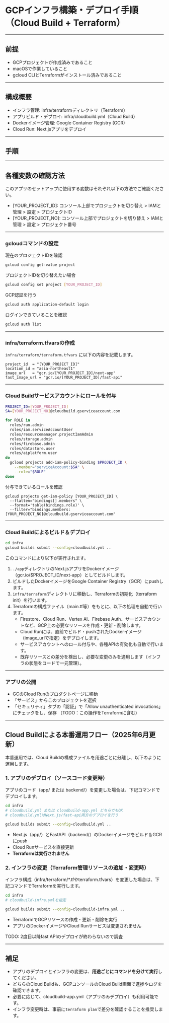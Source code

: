 # GCPインフラ構築・デプロイ手順（Cloud Build + Terraform）

---

## 前提
- GCPプロジェクトが作成済みであること
- macOSで作業していること
- gcloud CLIとTerraformがインストール済みであること

---

## 構成概要
- インフラ管理: infra/terraformディレクトリ（Terraform）
- アプリビルド・デプロイ: infra/cloudbuild.yml（Cloud Build）
- Dockerイメージ管理: Google Container Registry (GCR)
- Cloud Run: Next.jsアプリをデプロイ

---

## 手順

---

## 各種変数の確認方法
このアプリのセットアップに使用する変数はそれぞれ以下の方法でご確認ください。
- [YOUR_PROJECT_ID]: コンソール上部でプロジェクトを切り替え > IAMと管理 > 設定 > プロジェクトID
- [YOUR_PROJECT_NO]: コンソール上部でプロジェクトを切り替え > IAMと管理 > 設定 > プロジェクト番号

---

### gcloudコマンドの設定
現在のプロジェクトIDを確認
```sh
gcloud config get-value project
```
プロジェクトIDを切り替えたい場合
```sh
gcloud config set project [YOUR_PROJECT_ID]
```
GCP認証を行う
```sh
gcloud auth application-default login
```
ログインできていることを確認
```sh
gcloud auth list
```

---

### infra/terraform.tfvarsの作成
`infra/terraform/terraform.tfvars` に以下の内容を記載します。
```hcl
project_id  = "[YOUR_PROJECT_ID]"
location_id = "asia-northeast1"
image_url   = "gcr.io/[YOUR_PROJECT_ID]/next-app"
fast_image_url = "gcr.io/[YOUR_PROJECT_ID]/fast-api"
```

---

### Cloud Buildサービスアカウントにロールを付与
```sh
PROJECT_ID=[YOUR_PROJECT_ID]
SA=[YOUR_PROJECT_NO]@cloudbuild.gserviceaccount.com

for ROLE in
  roles/run.admin
  roles/iam.serviceAccountUser
  roles/resourcemanager.projectIamAdmin
  roles/storage.admin
  roles/firebase.admin
  roles/datastore.user
  roles/aiplatform.user
do
  gcloud projects add-iam-policy-binding $PROJECT_ID \
    --member="serviceAccount:$SA" \
    --role="$ROLE"
done
```
付与できているロールを確認
```
gcloud projects get-iam-policy [YOUR_PROJECT_ID] \
  --flatten="bindings[].members" \
  --format='table(bindings.role)' \
  --filter="bindings.members:[YOUR_PROJECT_NO]@cloudbuild.gserviceaccount.com"
```

---

###  Cloud Buildによるビルド＆デプロイ
```sh
cd infra
gcloud builds submit --config=cloudbuild.yml ..
```
このコマンドにより以下が実行されます。

1. `./app`ディレクトリのNext.jsアプリをDockerイメージ（gcr.io/$PROJECT_ID/next-app）としてビルドします。
2. ビルドしたDockerイメージをGoogle Container Registry（GCR）にpushします。
3. `infra/terraform`ディレクトリに移動し、Terraformの初期化（terraform init）を行います。
4. Terraformの構成ファイル（main.tf等）をもとに、以下の処理を自動で行います。
   - Firestore、Cloud Run、Vertex AI、Firebase Auth、サービスアカウントなど、GCP上の必要なリソースを作成・更新・削除します。
   - Cloud Runには、直前でビルド・pushされたDockerイメージ（image_urlで指定）をデプロイします。
   - サービスアカウントへのロール付与や、各種APIの有効化も自動で行います。
   - 既存リソースとの差分を検出し、必要な変更のみを適用します（インフラの状態をコードで一元管理）。

---

### アプリの公開
- GCのCloud Runのプロダクトページに移動
- 「サービス」からこのプロジェクトを選択
- 「セキュリティ」タブの「認証」で「Allow unauthenticated invocations」にチェックをし、保存
（TODO：この操作をTerraformに含む）

---

## Cloud Buildによる本番運用フロー（2025年6月更新）

本番運用では、Cloud Buildの構成ファイルを用途ごとに分離し、以下のように運用します。

### 1. アプリのデプロイ（ソースコード変更時）

アプリのコード（app/ または backend/）を変更した場合は、下記コマンドでデプロイします。

```sh
cd infra
# cloudbuild.yml または cloudbuild-app.yml どちらでもOK
# cloudbuild.ymlはNext.js/fast-api両方のデプロイを行う

gcloud builds submit --config=cloudbuild.yml ..
```
- Next.js（app/）とFastAPI（backend/）のDockerイメージをビルド＆GCRにpush
- Cloud Runサービスを直接更新
- **Terraformは実行されません**

### 2. インフラの変更（Terraform管理リソースの追加・変更時）

インフラ構成（infra/terraform/*.tfやterraform.tfvars）を変更した場合は、下記コマンドでTerraformを実行します。

```sh
cd infra
# cloudbuild-infra.ymlを指定

gcloud builds submit --config=cloudbuild-infra.yml ..
```
- TerraformでGCPリソースの作成・更新・削除を実行
- アプリのDockerイメージやCloud Runサービスは変更されません

TODO: 2度目以降fast APIのデプロイが終わらないので調査

---

## 補足
- アプリのデプロイとインフラの変更は、**用途ごとにコマンドを分けて実行**してください。
- どちらのCloud Buildも、GCPコンソールのCloud Build画面で進捗やログを確認できます。
- 必要に応じて、cloudbuild-app.yml（アプリのみデプロイ）も利用可能です。
- インフラ変更時は、事前に`terraform plan`で差分を確認することを推奨します。

